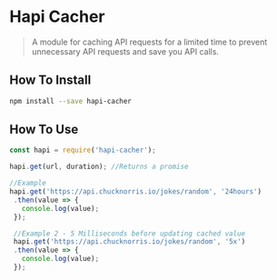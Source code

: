 # Hapi Cacher

> A module for caching API requests for a limited time to prevent unnecessary API requests and save you API calls.

## How To Install
```bash
npm install --save hapi-cacher

```

## How To Use

```js
const hapi = require('hapi-cacher');

hapi.get(url, duration); //Returns a promise

//Example
hapi.get('https://api.chucknorris.io/jokes/random', '24hours')
 .then(value => {
   console.log(value);
 });

 //Example 2 - 5 Milliseconds before updating cached value
 hapi.get('https://api.chucknorris.io/jokes/random', '5x')
 .then(value => {
   console.log(value);
 });
```